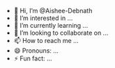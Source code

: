 - 👋 Hi, I’m @Aishee-Debnath
- 👀 I’m interested in ...
- 🌱 I’m currently learning ...
- 💞️ I’m looking to collaborate on ...
- 📫 How to reach me ...
- 😄 Pronouns: ...
- ⚡ Fun fact: ...

<!---
Aishee-Debnath/Aishee-Debnath is a ✨ special ✨ repository because its `README.md` (this file) appears on your GitHub profile.
You can click the Preview link to take a look at your changes.
--->
